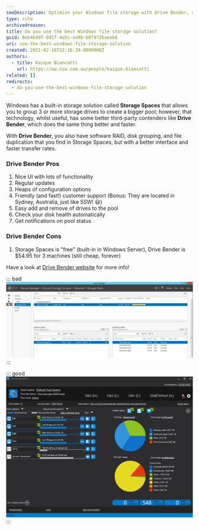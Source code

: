 ```yaml
---
seoDescription: Optimize your Windows file storage with Drive Bender, a powerful solution offering better performance and interface than Storage Spaces.
type: rule
archivedreason:
title: Do you use the best Windows file storage solution?
guid: 8eb4b49f-841f-4a5c-ad46-b07972baeeb6
uri: use-the-best-windows-file-storage-solution
created: 2021-02-16T22:16:39.0000000Z
authors:
  - title: Kaique Biancatti
    url: https://ww.ssw.com.au/people/kaique-biancatti
related: []
redirects:
  - do-you-use-the-best-windows-file-storage-solution
---
```


Windows has a built-in storage solution called **Storage Spaces** that allows you to group 3 or more storage drives to create a bigger pool; however, that technology, whilst useful, has some better third-party contenders like **Drive Bender**, which does the same thing better and faster.

<!--endintro-->

With **Drive Bender**, you also have software RAID, disk grouping, and file duplication that you find in Storage Spaces, but with a better interface and faster transfer rates.

### Drive Bender Pros

1. Nice UI with lots of functionality
2. Regular updates
3. Heaps of configuration options
4. Friendly (and fast!) customer support (Bonus: They are located in Sydney, Australia, just like SSW! 😃)
5. Easy add and remove of drives to the pool
6. Check your disk health automatically
7. Get notifications on pool status

### Drive Bender Cons

1. Storage Spaces is "free" (built-in in Windows Server), Drive Bender is $54.95 for 3 machines (still cheap, forever)

Have a look at [Drive Bender website](https://www.division-m.com/drivebender/) for more info!

::: bad  
![Figure: Bad example – Bad UI for Storage Spaces](storage-spaces.jpg)  
:::

::: good  
![Figure: Good example – Nice UI for Drive Bender](drive-bender.png)  
:::
